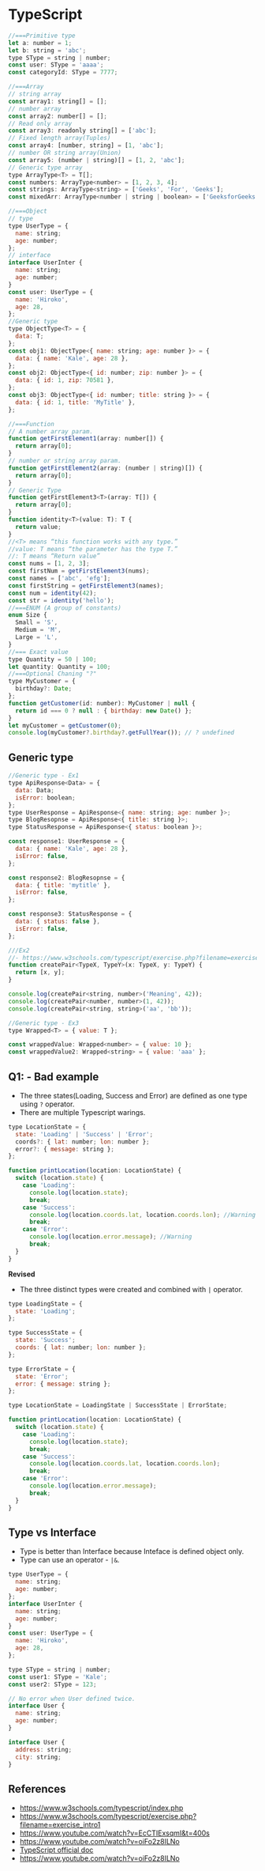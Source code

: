 # TypeScript

```js
//===Primitive type
let a: number = 1;
let b: string = 'abc';
type SType = string | number;
const user: SType = 'aaaa';
const categoryId: SType = 7777;

//===Array
// string array
const array1: string[] = [];
// number array
const array2: number[] = [];
// Read only array
const array3: readonly string[] = ['abc'];
// Fixed length array(Tuples)
const array4: [number, string] = [1, 'abc'];
// number OR string array(Union)
const array5: (number | string)[] = [1, 2, 'abc'];
// Generic type array
type ArrayType<T> = T[];
const numbers: ArrayType<number> = [1, 2, 3, 4];
const strings: ArrayType<string> = ['Geeks', 'For', 'Geeks'];
const mixedArr: ArrayType<number | string | boolean> = ['GeeksforGeeks', 1, 2, true, 'TypeScript', false];

//===Object
// type
type UserType = {
  name: string;
  age: number;
};
// interface
interface UserInter {
  name: string;
  age: number;
}
const user: UserType = {
  name: 'Hiroko',
  age: 28,
};
//Generic type
type ObjectType<T> = {
  data: T;
};
const obj1: ObjectType<{ name: string; age: number }> = {
  data: { name: 'Kale', age: 28 },
};
const obj2: ObjectType<{ id: number; zip: number }> = {
  data: { id: 1, zip: 70581 },
};
const obj3: ObjectType<{ id: number; title: string }> = {
  data: { id: 1, title: 'MyTitle' },
};

//===Function
// A number array param.
function getFirstElement1(array: number[]) {
  return array[0];
}
// number or string array param.
function getFirstElement2(array: (number | string)[]) {
  return array[0];
}
// Generic Type
function getFirstElement3<T>(array: T[]) {
  return array[0];
}
function identity<T>(value: T): T {
  return value;
}
//<T> means “this function works with any type.”
//value: T means “the parameter has the type T.”
//: T means “Return value”
const nums = [1, 2, 3];
const firstNum = getFirstElement3(nums);
const names = ['abc', 'efg'];
const firstString = getFirstElement3(names);
const num = identity(42);
const str = identity('hello');
//===ENUM (A group of constants)
enum Size {
  Small = 'S',
  Medium = 'M',
  Large = 'L',
}
//=== Exact value
type Quantity = 50 | 100;
let quantity: Quantity = 100;
//===Optional Chaning "?"
type MyCustomer = {
  birthday?: Date;
};
function getCustomer(id: number): MyCustomer | null {
  return id === 0 ? null : { birthday: new Date() };
}
let myCustomer = getCustomer(0);
console.log(myCustomer?.birthday?.getFullYear()); // ? undefined
```

## Generic type

```js
//Generic type - Ex1
type ApiResponse<Data> = {
  data: Data;
  isError: boolean;
};
type UserResponse = ApiResponse<{ name: string; age: number }>;
type BlogResopnse = ApiResponse<{ title: string }>;
type StatusResponse = ApiResponse<{ status: boolean }>;

const response1: UserResponse = {
  data: { name: 'Kale', age: 28 },
  isError: false,
};

const response2: BlogResopnse = {
  data: { title: 'mytitle' },
  isError: false,
};

const response3: StatusResponse = {
  data: { status: false },
  isError: false,
};

///Ex2
//- https://www.w3schools.com/typescript/exercise.php?filename=exercise_basic_generics1
function createPair<TypeX, TypeY>(x: TypeX, y: TypeY) {
  return [x, y];
}

console.log(createPair<string, number>('Meaning', 42));
console.log(createPair<number, number>(1, 42));
console.log(createPair<string, string>('aa', 'bb'));

//Generic type - Ex3
type Wrapped<T> = { value: T };

const wrappedValue: Wrapped<number> = { value: 10 };
const wrappedValue2: Wrapped<string> = { value: 'aaa' };
```

## Q1: - Bad example

- The three states(Loading, Success and Error) are defined as one type using `?` operator.
- There are multiple Typescript warings.

```js
type LocationState = {
  state: 'Loading' | 'Success' | 'Error';
  coords?: { lat: number; lon: number };
  error?: { message: string };
};

function printLocation(location: LocationState) {
  switch (location.state) {
    case 'Loading':
      console.log(location.state);
      break;
    case 'Success':
      console.log(location.coords.lat, location.coords.lon); //Warning
      break;
    case 'Error':
      console.log(location.error.message); //Warning
      break;
  }
}
```

**Revised**

- The three distinct types were created and combined with `|` operator.

```js
type LoadingState = {
  state: 'Loading';
};

type SuccessState = {
  state: 'Success';
  coords: { lat: number; lon: number };
};

type ErrorState = {
  state: 'Error';
  error: { message: string };
};

type LocationState = LoadingState | SuccessState | ErrorState;

function printLocation(location: LocationState) {
  switch (location.state) {
    case 'Loading':
      console.log(location.state);
      break;
    case 'Success':
      console.log(location.coords.lat, location.coords.lon);
      break;
    case 'Error':
      console.log(location.error.message);
      break;
  }
}
```

## Type vs Interface

- Type is better than Interface because Inteface is defined object only.
- Type can use an operator - `|&`.

```js
type UserType = {
  name: string;
  age: number;
};
interface UserInter {
  name: string;
  age: number;
}
const user: UserType = {
  name: 'Hiroko',
  age: 28,
};

type SType = string | number;
const user1: SType = 'Kale';
const user2: SType = 123;

// No error when User defined twice.
interface User {
  name: string;
  age: number;
}

interface User {
  address: string;
  city: string;
}
```

## References

- https://www.w3schools.com/typescript/index.php
- https://www.w3schools.com/typescript/exercise.php?filename=exercise_intro1
- https://www.youtube.com/watch?v=EcCTIExsqmI&t=400s
- https://www.youtube.com/watch?v=oiFo2z8ILNo
- [TypeScript official doc](https://www.typescripttutorial.net/typescript-tutorial/typescript-intersection-types/)
- https://www.youtube.com/watch?v=oiFo2z8ILNo
